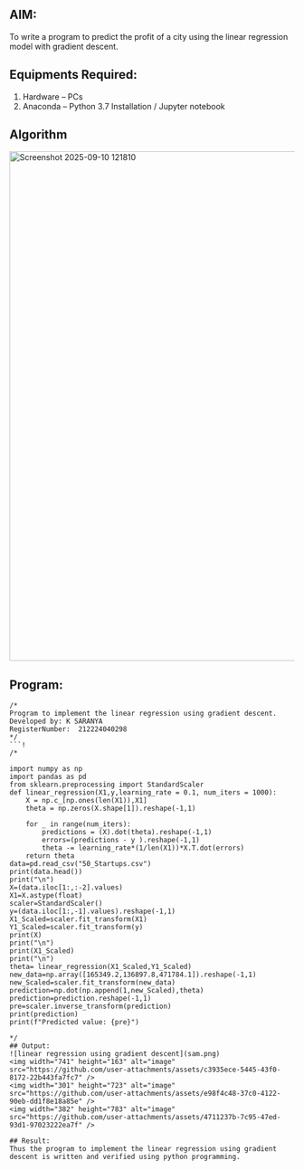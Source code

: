 ## AIM:
To write a program to predict the profit of a city using the linear regression model with gradient descent.

## Equipments Required:
1. Hardware – PCs
2. Anaconda – Python 3.7 Installation / Jupyter notebook

## Algorithm
<img width="922" height="901" alt="Screenshot 2025-09-10 121810" src="https://github.com/user-attachments/assets/c61587c3-8972-4cf7-93c7-bab294b544e1" />


## Program:
```
/*
Program to implement the linear regression using gradient descent.
Developed by: K SARANYA
RegisterNumber:  212224040298
*/
```!
/*

import numpy as np
import pandas as pd
from sklearn.preprocessing import StandardScaler
def linear_regression(X1,y,learning_rate = 0.1, num_iters = 1000):
    X = np.c_[np.ones(len(X1)),X1]
    theta = np.zeros(X.shape[1]).reshape(-1,1)
    
    for _ in range(num_iters):
        predictions = (X).dot(theta).reshape(-1,1)
        errors=(predictions - y ).reshape(-1,1)
        theta -= learning_rate*(1/len(X1))*X.T.dot(errors)
    return theta
data=pd.read_csv("50_Startups.csv")
print(data.head())
print("\n")
X=(data.iloc[1:,:-2].values)
X1=X.astype(float)
scaler=StandardScaler()
y=(data.iloc[1:,-1].values).reshape(-1,1)
X1_Scaled=scaler.fit_transform(X1)
Y1_Scaled=scaler.fit_transform(y)
print(X)
print("\n")
print(X1_Scaled)
print("\n")
theta= linear_regression(X1_Scaled,Y1_Scaled)
new_data=np.array([165349.2,136897.8,471784.1]).reshape(-1,1)
new_Scaled=scaler.fit_transform(new_data)
prediction=np.dot(np.append(1,new_Scaled),theta)
prediction=prediction.reshape(-1,1)
pre=scaler.inverse_transform(prediction)
print(prediction)
print(f"Predicted value: {pre}")
    
*/
## Output:
![linear regression using gradient descent](sam.png)
<img width="741" height="163" alt="image" src="https://github.com/user-attachments/assets/c3935ece-5445-43f0-8172-22b443fa7fc7" />
<img width="301" height="723" alt="image" src="https://github.com/user-attachments/assets/e98f4c48-37c0-4122-90eb-dd1f8e18a85e" />
<img width="382" height="783" alt="image" src="https://github.com/user-attachments/assets/4711237b-7c95-47ed-93d1-97023222ea7f" />

## Result:
Thus the program to implement the linear regression using gradient descent is written and verified using python programming.
